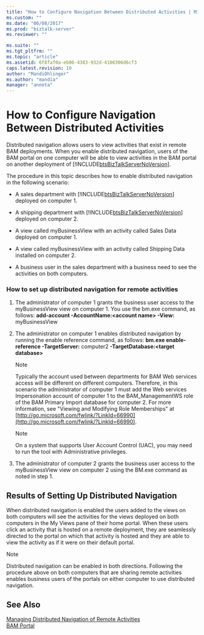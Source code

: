 ```yaml
---
title: "How to Configure Navigation Between Distributed Activities | Microsoft Docs"
ms.custom: ""
ms.date: "06/08/2017"
ms.prod: "biztalk-server"
ms.reviewer: ""

ms.suite: ""
ms.tgt_pltfrm: ""
ms.topic: "article"
ms.assetid: 6f8faf0a-eb06-4383-932d-4106306d6cf3
caps.latest.revision: 10
author: "MandiOhlinger"
ms.author: "mandia"
manager: "anneta"
---
```

# How to Configure Navigation Between Distributed Activities
Distributed navigation allows users to view activities that exist in remote BAM deployments. When you enable distributed navigation, users of the BAM portal on one computer will be able to view activities in the BAM portal on another deployment of [!INCLUDE[btsBizTalkServerNoVersion](../includes/btsbiztalkservernoversion-md.md)].  
  
 The procedure in this topic describes how to enable distributed navigation in the following scenario:  
  
-   A sales department with [!INCLUDE[btsBizTalkServerNoVersion](../includes/btsbiztalkservernoversion-md.md)] deployed on computer 1.  
  
-   A shipping department with [!INCLUDE[btsBizTalkServerNoVersion](../includes/btsbiztalkservernoversion-md.md)] deployed on computer 2.  
  
-   A view called myBusinessView with an activity called Sales Data deployed on computer 1.  
  
-   A view called myBusinessView with an activity called Shipping Data installed on computer 2.  
  
-   A business user in the sales department with a business need to see the activities on both computers.  
  
### How to set up distributed navigation for remote activities  
  
1.  The administrator of computer 1 grants the business user access to the myBusinessView view on computer 1. You use the bm.exe command, as follows: **add-account -AccountName:\<account name\> -View:** myBusinessView  
  
2.  The administrator on computer 1 enables distributed navigation by running the enable reference command, as follows: **bm.exe enable-reference -TargetServer:** computer2 **-TargetDatabase:\<target database\>**  
  
    > [!NOTE]
    >  Typically the account used between departments for BAM Web services access will be different on different computers. Therefore, in this scenario the administrator of computer 1 must add the Web services Impersonation account of computer 1 to the BAM_ManagementWS role of the BAM Primary Import database for computer 2. For more information, see "Viewing and Modifying Role Memberships" at [http://go.microsoft.com/fwlink/?LinkId=66990](http://go.microsoft.com/fwlink/?LinkId=66990).  
  
    > [!NOTE]
    >  On a system that supports User Account Control (UAC), you may need to run the tool with Administrative privileges.  
  
3.  The administrator of computer 2 grants the business user access to the myBusinessView view on computer 2 using the BM.exe command as noted in step 1.  
  
## Results of Setting Up Distributed Navigation  
 When distributed navigation is enabled the users added to the views on both computers will see the activities for the views deployed on both computers in the My Views pane of their home portal. When these users click an activity that is hosted on a remote deployment, they are seamlessly directed to the portal on which that activity is hosted and they are able to view the activity as if it were on their default portal.  
  
> [!NOTE]
>  Distributed navigation can be enabled in both directions. Following the procedure above on both computers that are sharing remote activities enables business users of the portals on either computer to use distributed navigation.  
  
## See Also  
 [Managing Distributed Navigation of Remote Activities](../core/managing-distributed-navigation-of-remote-activities.md)   
 [BAM Portal](../core/bam-portal.md)